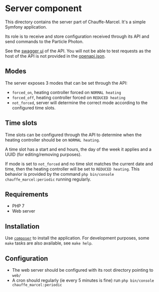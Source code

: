 # Server component

This directory contains the server part of Chauffe-Marcel. It's a simple
Symfony application.

Its role is to receive and store configuration received through its API and
send commands to the Particle Photon.

See the [swagger ui](http://petstore.swagger.io/?baseurl=https://raw.githubusercontent.com/pyrech/chauffe-marcel/master/config/openapi.json)
of the API. You will not be able to test requests as the host of the API is not
provided in the [openapi.json](`../config/openapi.json`).

## Modes

The server exposes 3 modes that can be set through the API:

- `forced_on`, heating controller forced on `NORMAL heating`
- `forced_off`, heating controller forced on `REDUCED heating`
- `not_forced`, server will determine the correct mode according to the configured time slots.

## Time slots

Time slots can be configured through the API to determine when the heating
controller should be on `NORMAL heating`.

A time slot has a start and end hours, the day of the week it applies and a
UUID (for editing/removing purposes).

If mode is set to `not_forced` and no time slot matches the current date and
time, then the heating controller will be set to `REDUCED heating`. This
behavior is provided by the command `php bin/console chauffe_marcel:periodic`
running regularly.

## Requirements

- PHP 7
- Web server

## Installation

Use [`composer`](https://getcomposer.org/) to install the application. For development purposes, some
`make` tasks are also available, see `make help`.

## Configuration

- The web server should be configured with its root directory pointing to `web/`
- A cron should regularly (ie every 5 minutes is fine) run `php bin/console chauffe_marcel:periodic`
